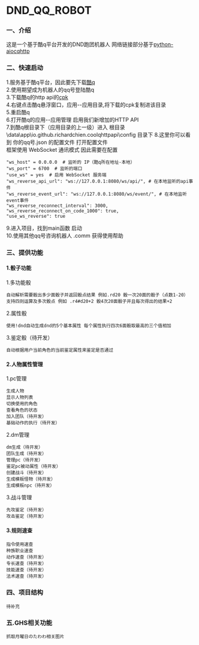 # DND_QQ_ROBOT
### 一、介绍
这是一个基于酷q平台开发的DND跑团机器人
网络链接部分基于[python-aiocqhttp](https://github.com/richardchien/python-aiocqhttp)

### 二、快速启动
1.服务基于酷q平台，因此要先下载[酷q](https://cqp.cc/)  
2.使用期望成为机器人的qq号登陆酷q  
3.下载酷q的http api的[cpk](https://github.com/richardchien/coolq-http-api/releases)  
4.右键点击酷q悬浮窗口，应用--应用目录,将下载的cpk复制进该目录  
5.重启酷q  
6.打开酷q的应用--应用管理 启用我们新增加的HTTP API  
7.到酷q根目录下（应用目录的上一级）进入 根目录\data\app\io.github.richardchien.coolqhttpapi\config 目录下
8.这里你可以看到 你的qq号.json 的配置文件 打开配置文件  
框架使用 WebSocket 通讯模式 因此需要在配置  

    "ws_host" = 0.0.0.0  # 监听的 IP（酷q所在地址-本地）  
    "ws_port" = 6700  # 监听的端口  
    "use_ws" = yes  # 启用 WebSocket 服务端  
    "ws_reverse_api_url": "ws://127.0.0.1:8080/ws/api/", # 在本地监听的api事件  
    "ws_reverse_event_url": "ws://127.0.0.1:8080/ws/event/", # 在本地监听event事件  
    "ws_reverse_reconnect_interval": 3000,
    "ws_reverse_reconnect_on_code_1000": true,
    "use_ws_reverse": true
9.进入项目，找到main函数 启动  
10.使用其他qq号咨询机器人 .comm 获得使用帮助
### 三、提供功能
#### 1.骰子功能
1.多功能骰

    自动解析需要骰出多少面骰子并返回骰点结果 例如.rd20 骰一次20面的骰子（点数1-20）
    支持四则运算及多次骰点 例如 .r4#d20+2 骰4次20面骰子并且每次得出的结果+2
2.属性骰
    
    使用!dnd自动生成dnd的5个基本属性 每个属性执行四次6面骰取最高的三个值相加
3.鉴定骰（待开发）

    自动根据用户当前角色的当前鉴定属性来鉴定是否通过
#### 2.人物属性管理
1.pc管理
    
    生成人物
    显示人物列表
    切换使用的角色
    查看角色的状态
    加入团队（待开发）
    基础动作的执行（待开发）
    
2.dm管理

    dm生成（待开发）
    团队生成（待开发）
    管理pc（待开发）
    鉴定pc被动属性（待开发）
    创建战斗（待开发）
    生成模板怪物（待开发）
    生成模板npc（待开发）
3.战斗管理

    先攻鉴定（待开发）
    攻击鉴定（待开发）
#### 3.规则速查
    
    指令使用速查
    种族职业速查
    动作速查（待开发）
    专长速查（待开发）
    技能速查（待开发）
    法术速查（待开发）
### 四、项目结构
    待补充
    
### 五.GHS相关功能
    
    抓取月曜日のたわわ相关图片